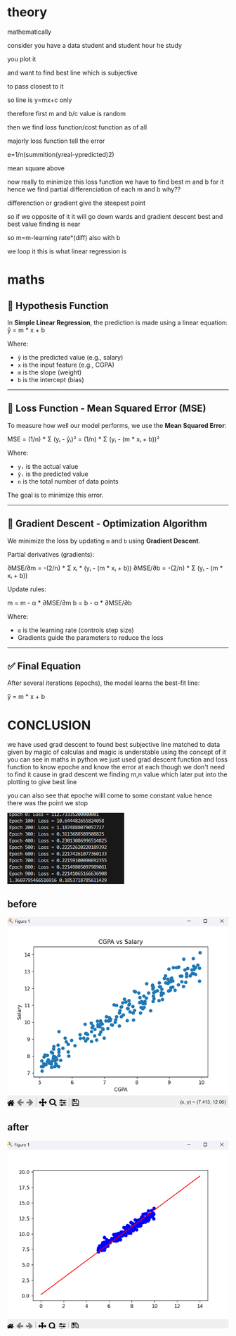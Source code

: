 # theory 

mathematically 

consider you have a data student and student hour he study 

you plot it 

and want to find best line which is subjective 

to pass closest to it 

so line is y=mx+c only 

therefore first m and b/c value is random 

then we find loss function/cost function as of all 

majorly loss function tell the error 

e=1/n(summition(yreal-ypredicted)2)

mean square above 

now really to minimize this loss function we have to find best m and b for it hence we find partial differenciation of each m and b 
why??

differenction or gradient give the steepest point 

so if we opposite of it it will go down wards and gradient descent best and best value finding is near 

so m=m-learning rate*(diff)
also with b 

we loop it this is what linear regression is 

# maths

## 🧮 Hypothesis Function

In **Simple Linear Regression**, the prediction is made using a linear equation:
ŷ = m * x + b


Where:
- `ŷ` is the predicted value (e.g., salary)
- `x` is the input feature (e.g., CGPA)
- `m` is the slope (weight)
- `b` is the intercept (bias)

---

## 🎯 Loss Function - Mean Squared Error (MSE)

To measure how well our model performs, we use the **Mean Squared Error**:

MSE = (1/n) * Σ (yᵢ - ŷᵢ)²
= (1/n) * Σ (yᵢ - (m * xᵢ + b))²



Where:
- `yᵢ` is the actual value
- `ŷᵢ` is the predicted value
- `n` is the total number of data points

The goal is to minimize this error.

---

## 🔁 Gradient Descent - Optimization Algorithm

We minimize the loss by updating `m` and `b` using **Gradient Descent**.

Partial derivatives (gradients):


∂MSE/∂m = -(2/n) * Σ xᵢ * (yᵢ - (m * xᵢ + b))
∂MSE/∂b = -(2/n) * Σ (yᵢ - (m * xᵢ + b))


Update rules:

m = m - α * ∂MSE/∂m
b = b - α * ∂MSE/∂b


Where:
- `α` is the learning rate (controls step size)
- Gradients guide the parameters to reduce the loss

---

## ✅ Final Equation

After several iterations (epochs), the model learns the best-fit line:

ŷ = m * x + b

# CONCLUSION

we have used grad descent to found best subjective line matched to data given by magic of calculas and magic is understable using the concept of it you can see in maths in python we just used grad descent function and loss function to know epoche and know the error at each though we don't need to find it cause in grad descent we finding m,n value which later put into the plotting to give best line 

you can also see that epoche willl come to some constant value hence there was the point we stop 

![alt text](epoch_details.png)

## before 

![alt text](visualize_pre.png)

## after 

![alt text](visualize_after_grad_descent.png)